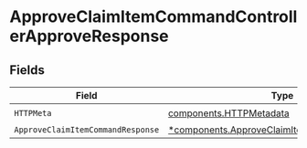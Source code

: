 # ApproveClaimItemCommandControllerApproveResponse


## Fields

| Field                                                                                                     | Type                                                                                                      | Required                                                                                                  | Description                                                                                               |
| --------------------------------------------------------------------------------------------------------- | --------------------------------------------------------------------------------------------------------- | --------------------------------------------------------------------------------------------------------- | --------------------------------------------------------------------------------------------------------- |
| `HTTPMeta`                                                                                                | [components.HTTPMetadata](../../models/components/httpmetadata.md)                                        | :heavy_check_mark:                                                                                        | N/A                                                                                                       |
| `ApproveClaimItemCommandResponse`                                                                         | [*components.ApproveClaimItemCommandResponse](../../models/components/approveclaimitemcommandresponse.md) | :heavy_minus_sign:                                                                                        | N/A                                                                                                       |